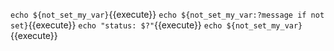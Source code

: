 `echo ${not_set_my_var}`{{execute}}
`echo ${not_set_my_var:?message if not set}`{{execute}}
`echo "status: $?"`{{execute}}
`echo ${not_set_my_var}`{{execute}}
